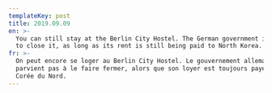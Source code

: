 ```yaml
---
templateKey: post
title: 2019.09.09
en: >-
  You can still stay at the Berlin City Hostel. The German government is unable
  to close it, as long as its rent is still being paid to North Korea.
fr: >-
  On peut encore se loger au Berlin City Hostel. Le gouvernement allemand ne
  parvient pas à le faire fermer, alors que son loyer est toujours payé à la
  Corée du Nord.
---
```


